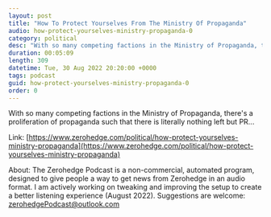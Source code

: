 ```yaml
---
layout: post
title: "How To Protect Yourselves From The Ministry Of Propaganda"
audio: how-protect-yourselves-ministry-propaganda-0
category: political
desc: "With so many competing factions in the Ministry of Propaganda, there's a proliferation of propaganda such that there is literally nothing left but PR..."
duration: 00:05:09
length: 309
datetime: Tue, 30 Aug 2022 20:20:00 +0000
tags: podcast
guid: how-protect-yourselves-ministry-propaganda-0
order: 0
---
```

With so many competing factions in the Ministry of Propaganda, there's a proliferation of propaganda such that there is literally nothing left but PR...

Link: [https://www.zerohedge.com/political/how-protect-yourselves-ministry-propaganda](https://www.zerohedge.com/political/how-protect-yourselves-ministry-propaganda)

About: The Zerohedge Podcast is a non-commercial, automated program, designed to give people a way to get news from Zerohedge in an audio format.  I am actively working on tweaking and improving the setup to create a better listening experience (August 2022).  Suggestions are welcome: [zerohedgePodcast@outlook.com](mailto:zerohedgePodcast@outlook.com)